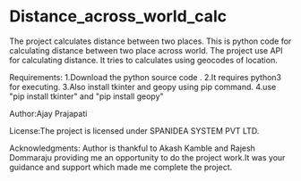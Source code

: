 # Distance_across_world_calc
The project calculates distance between two places.
This is python code for calculating distance between two place across world.
The project use API for calculating distance.
It tries to calculates using geocodes of location.

Requirements:
1.Download the python source code .
2.It requires python3 for executing.
3.Also install tkinter and geopy using pip command.
4.use "pip install tkinter" and "pip install geopy"

Author:Ajay Prajapati

License:The project is licensed under SPANIDEA SYSTEM PVT LTD.

Acknowledgments: Author is thankful to Akash Kamble and Rajesh Dommaraju providing me an opportunity to do the project work.It was your guidance and support which made me complete the project.
